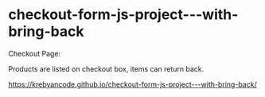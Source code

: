 # checkout-form-js-project---with-bring-back

Checkout Page:

Products are listed on checkout box, items can return back.

https://krebyancode.github.io/checkout-form-js-project---with-bring-back/
